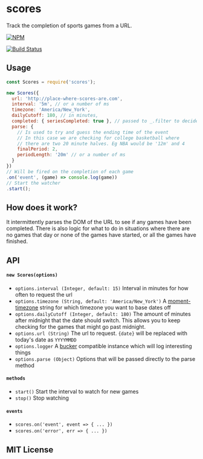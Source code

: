 scores
==============

Track the completion of sports games from a URL.

[![NPM](https://nodei.co/npm/scores.png)](https://nodei.co/npm/scores/)

[![Build Status](https://travis-ci.org/bracketclub/scores.png?branch=master)](https://travis-ci.org/bracketclub/scores)


## Usage
```js
const Scores = require('scores');

new Scores({
  url: 'http://place-where-scores-are.com',
  interval: '5m', // or a number of ms
  timezone: 'America/New_York',
  dailyCutoff: 180, // in minutes,
  completed: { seriesCompleted: true }, // passed to _.filter to decide if an event is completed
  parse: {
    // Is used to try and guess the ending time of the event
    // In this case we are checking for college basketball where
    // there are two 20 minute halves. Eg NBA would be '12m' and 4
    finalPeriod: 2,
    periodLength: '20m' // or a number of ms
  }
})
// Will be fired on the completion of each game
.on('event', (game) => console.log(game))
// Start the watcher
.start();
```

## How does it work?

It intermittently parses the DOM of the URL to see if any games have been completed. There is also logic for what to do in situations where there are no games that day or none of the games have started, or all the games have finished.

## API

#### `new Scores(options)`

- `options.interval (Integer, default: 15)` Interval in minutes for how often to request the url
- `options.timezone (String, default: 'America/New_York')` A [moment-timezone](http://momentjs.com/timezone/data/) string for which timezone you want to base dates off
- `options.dailyCutoff (Integer, default: 180)` The amount of minutes after midnight that the date should switch. This allows you to keep checking for the games that might go past midnight.
- `options.url (String)` The url to request. `{date}` will be replaced with today's date as `YYYYMMDD`
- `options.logger` A [bucker](http://github.com/nlf/bucker) compatible instance which will log interesting things
- `options.parse (Object)` Options that will be passed directly to the parse method

#### `methods`
- `start()` Start the interval to watch for new games
- `stop()` Stop watching

#### `events`
- `scores.on('event', event => { ... })`
- `scores.on('error', err => { ... })`

## MIT License
